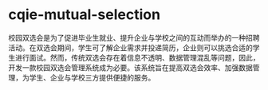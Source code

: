 # cqie-mutual-selection
   校园双选会是为了促进毕业生就业、提升企业与学校之间的互动而举办的一种招聘活动。在双选会期间，学生可了解企业需求并投递简历，企业则可以挑选合适的学生进行面试。然而，传统双选会存在着信息不透明、数据管理混乱等问题，因此，开发一款校园双选会管理系统成为必要。该系统旨在提高双选会效率、加强数据管理，为学生、企业与学校三方提供便捷的服务。
